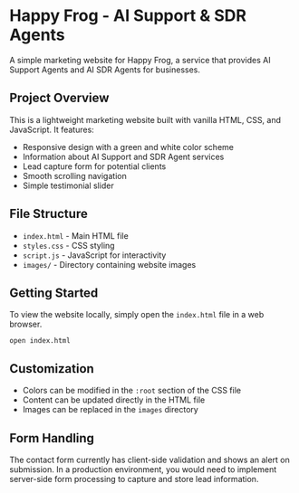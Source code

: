 # Happy Frog - AI Support & SDR Agents

A simple marketing website for Happy Frog, a service that provides AI Support Agents and AI SDR Agents for businesses.

## Project Overview

This is a lightweight marketing website built with vanilla HTML, CSS, and JavaScript. It features:

- Responsive design with a green and white color scheme
- Information about AI Support and SDR Agent services
- Lead capture form for potential clients
- Smooth scrolling navigation
- Simple testimonial slider

## File Structure

- `index.html` - Main HTML file
- `styles.css` - CSS styling
- `script.js` - JavaScript for interactivity
- `images/` - Directory containing website images

## Getting Started

To view the website locally, simply open the `index.html` file in a web browser.

```
open index.html
```

## Customization

- Colors can be modified in the `:root` section of the CSS file
- Content can be updated directly in the HTML file
- Images can be replaced in the `images` directory

## Form Handling

The contact form currently has client-side validation and shows an alert on submission. In a production environment, you would need to implement server-side form processing to capture and store lead information.
